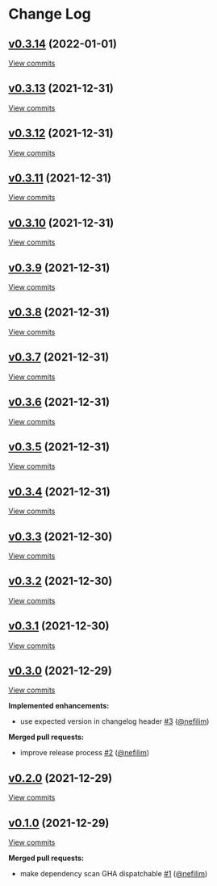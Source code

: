 # Change Log

## [v0.3.14](https://github.com/nefilim/test-build/tree/v0.3.14) (2022-01-01)
[View commits](https://github.com/nefilim/test-build/compare/v0.3.13...v0.3.14)


## [v0.3.13](https://github.com/nefilim/test-build/tree/v0.3.13) (2021-12-31)
[View commits](https://github.com/nefilim/test-build/compare/v0.3.12...v0.3.13)


## [v0.3.12](https://github.com/nefilim/test-build/tree/v0.3.12) (2021-12-31)
[View commits](https://github.com/nefilim/test-build/compare/v0.3.11...v0.3.12)


## [v0.3.11](https://github.com/nefilim/test-build/tree/v0.3.11) (2021-12-31)
[View commits](https://github.com/nefilim/test-build/compare/v0.3.10...v0.3.11)


## [v0.3.10](https://github.com/nefilim/test-build/tree/v0.3.10) (2021-12-31)
[View commits](https://github.com/nefilim/test-build/compare/v0.3.9...v0.3.10)


## [v0.3.9](https://github.com/nefilim/test-build/tree/v0.3.9) (2021-12-31)
[View commits](https://github.com/nefilim/test-build/compare/v0.3.8...v0.3.9)


## [v0.3.8](https://github.com/nefilim/test-build/tree/v0.3.8) (2021-12-31)
[View commits](https://github.com/nefilim/test-build/compare/v0.3.7...v0.3.8)


## [v0.3.7](https://github.com/nefilim/test-build/tree/v0.3.7) (2021-12-31)
[View commits](https://github.com/nefilim/test-build/compare/v0.3.6...v0.3.7)


## [v0.3.6](https://github.com/nefilim/test-build/tree/v0.3.6) (2021-12-31)
[View commits](https://github.com/nefilim/test-build/compare/v0.3.5...v0.3.6)


## [v0.3.5](https://github.com/nefilim/test-build/tree/v0.3.5) (2021-12-31)
[View commits](https://github.com/nefilim/test-build/compare/v0.3.4...v0.3.5)


## [v0.3.4](https://github.com/nefilim/test-build/tree/v0.3.4) (2021-12-31)
[View commits](https://github.com/nefilim/test-build/compare/v0.3.3...v0.3.4)


## [v0.3.3](https://github.com/nefilim/test-build/tree/v0.3.3) (2021-12-30)
[View commits](https://github.com/nefilim/test-build/compare/v0.3.2...v0.3.3)


## [v0.3.2](https://github.com/nefilim/test-build/tree/v0.3.2) (2021-12-30)
[View commits](https://github.com/nefilim/test-build/compare/v0.3.1...v0.3.2)


## [v0.3.1](https://github.com/nefilim/test-build/tree/v0.3.1) (2021-12-30)
[View commits](https://github.com/nefilim/test-build/compare/v0.3.0...v0.3.1)


## [v0.3.0](https://github.com/nefilim/test-build/tree/v0.3.0) (2021-12-29)
[View commits](https://github.com/nefilim/test-build/compare/v0.2.0...v0.3.0)

**Implemented enhancements:**

- use expected version in changelog header [\#3](https://github.com/nefilim/test-build/pull/3) ([@nefilim](https://github.com/nefilim))

**Merged pull requests:**

- improve release process [\#2](https://github.com/nefilim/test-build/pull/2) ([@nefilim](https://github.com/nefilim))

## [v0.2.0](https://github.com/nefilim/test-build/tree/v0.2.0) (2021-12-29)
[View commits](https://github.com/nefilim/test-build/compare/v0.1.0...v0.2.0)


## [v0.1.0](https://github.com/nefilim/test-build/tree/v0.1.0) (2021-12-29)
[View commits](https://github.com/nefilim/test-build/compare/77b7cdad4e31efc337f315e8bdf364d123f6a986...v0.1.0)

**Merged pull requests:**

- make dependency scan GHA dispatchable [\#1](https://github.com/nefilim/test-build/pull/1) ([@nefilim](https://github.com/nefilim))
